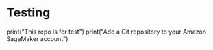 # Testing
print("This repo is for test")
print("Add a Git repository to your Amazon SageMaker account")

